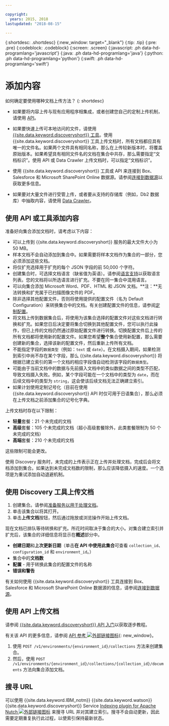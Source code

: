 ```yaml
---

copyright:
  years: 2015, 2018
lastupdated: "2018-08-15"

---
```


{:shortdesc: .shortdesc}
{:new_window: target="_blank"}
{:tip: .tip}
{:pre: .pre}
{:codeblock: .codeblock}
{:screen: .screen}
{:javascript: .ph data-hd-programlang='javascript'}
{:java: .ph data-hd-programlang='java'}
{:python: .ph data-hd-programlang='python'}
{:swift: .ph data-hd-programlang='swift'}

# 添加内容

如何确定要使用哪种文档上传方法？
{: shortdesc}

-   如果要将内容上传与现有应用程序相集成，或者创建您自己的定制上传机制，请使用 [API](/docs/services/discovery/getting-started.html)。
-   如果要快速上传可本地访问的文件，请使用 [{{site.data.keyword.discoveryshort}} 工具](/docs/services/discovery/getting-started-tool.html)。使用 {{site.data.keyword.discoveryshort}} 工具上传文档时，所有文档都应具有唯一的文件名。如果两个文件具有相同名称，那么在上传较新版本时，将覆盖原始版本。如果希望具有相同文件名的文档在集合中共存，那么需要指定“文档标识”。使用 API 或 Data Crawler 上传文档时，可以指定“文档标识”。
-   使用 {{site.data.keyword.discoveryshort}} 工具或 API 来连接到 Box、Salesforce 和 Microsoft SharePoint Online 数据源。请参阅[连接到数据源](/docs/services/discovery/connect.html)以获取更多信息。

-   如果要对大量文件进行受管上传，或者要从支持的存储库（例如，Db2 数据库）中抽取内容，请使用 [Data Crawler](/docs/services/discovery/data-crawler.html)。

## 使用 API 或工具添加内容

准备好向集合添加文档时，请考虑以下内容：

-   可以上传到 {{site.data.keyword.discoveryshort}} 服务的最大文件大小为 50 MB。
-   样本文档不会自动添加到集合中。如果需要将样本文档作为集合的一部分，您必须添加这些文档。
-   将仅扩充选择用于扩充的每个 JSON 字段的前 50,000 个字符。
-   创建集合时，可选择文档语言（缺省值为英语）。请参阅[语言支持](/docs/services/discovery/language-support.html)以获取语言列表。您的文档将以所选语言进行扩充。不要在同一集合中混用语言。
-   可以向集合添加 Microsoft Word、PDF、HTML 和 JSON 文档。**注：**无法转换和扩充属于已扫描图像文件的 PDF。
-   除非选择其他配置文件，否则将使用提供的配置文件（名为 Default Configuration）来转换集合中的文档。有关创建配置文件的信息，请参阅[定制配置](/docs/services/discovery/building.html#custom-configuration)。
-   将文档上传到数据集合后，将使用为该集合选择的配置文件对这些文档进行转换和扩充。如果您日后决定要将集合切换到其他配置文件，您可以执行此操作，但已上传的文档仍然通过原始配置文件进行转换。切换配置文件后上传的所有文档都将使用新的配置文件。如果您希望**整个**集合使用新配置，那么需要创建新的集合，选择该新的配置文件，然后重新上传所有文档。
-   不能指定字段的`数据类型`（例如：`text` 或 `date`）。在文档摄入期间，如果检测到索引中尚不存在某个字段，那么 {{site.data.keyword.discoveryshort}} 将根据已建立索引的第一个文档的相应字段值自动检测该字段的`数据类型`。
-   可能由于当前文档中的数据与先前摄入文档中的类似数据之间的类型不匹配，导致文档摄入失败。例如，某个字段可能在一个文档中的类型为 `date`，而在后续文档中的类型为 `string`，这会使该后续文档无法正确建立索引。
-   如果计划使用定制记号化（目前在使用 {{site.data.keyword.discoveryshort}} API 时仅可用于日语集合），那么必须在上传文档之前添加集合的记号化字典。

上传文档时存在以下限制：

-   **轻量**套餐：21 个未完成的文档
-   **高级**套餐：105 个未完成的文档（超小高级套餐除外，此类套餐限制为 50 个未完成的文档）
-   **高端**套餐：210 个未完成的文档

这些限制可能会更改。 

使用 Discovery 服务时，未完成的上传表示正在上传并处理文档，完成后会将文档添加到集合。如果达到未完成文档数的限制，那么应该降低摄入的速度。一个选项是为重试添加自动退避机制。

## 使用 Discovery 工具上传文档

1.  创建集合。请参阅[准备服务以用于处理文档](/docs/services/discovery/building.html#preparing-the-service-for-your-documents)。
1.  单击该集合以将其打开。
1.  单击**上传文档**按钮，然后通过拖放或浏览操作开始上传文档。

现在文档已排队等待转换和扩充。所花时间取决于集合的大小。对集合建立索引并扩充后，该集合的详细信息将显示在**概述**部分中。

-   **创建日期**和**上次更新日期**（单击**在 API 中使用此集合**可查看 `collection_id`、`configuration_id` 和 `environment_id`。）
-   集合中的**文档数**
-   **配置** - 用于转换此集合的配置文件的名称
-   **错误和警告**

有关如何使用 {{site.data.keyword.discoveryshort}} 工具连接到 Box、Salesforce 和 Microsoft SharePoint Online 数据源的信息，请参阅[连接到数据源](/docs/services/discovery/connect.html)。


## 使用 API 上传文档

请参阅 [{{site.data.keyword.discoveryshort}} API 入门](/docs/services/discovery/getting-started.html)以获取逐步教程。

有关该 API 的更多信息，请参阅 [API 参考 ![外部链接图标](../../icons/launch-glyph.svg "外部链接图标")](http://www.ibm.com/watson/developercloud/discovery/api/v1/){: new_window}。

1.  使用 `POST /v1/environments/{environment_id}/collections` 方法来创建集合。
1.  然后，使用 `POST /v1/environments/{environment_id}/collections/{collection_id}/documents` 方法向集合添加文档。

## 搜寻 URL

可以使用 {{site.data.keyword.IBM_notm}} {{site.data.keyword.watson}} {{site.data.keyword.discoveryshort}} Service [Indexing plugin for Apache Nutch ![外部链接图标](../../icons/launch-glyph.svg "外部链接图标")](https://github.com/IBM-Watson/nutch-indexer-discovery) 来搜寻 URL 并对其建立索引。搜寻不会自动更新，因此需要定期重复执行此过程，以使索引保持最新状态。
